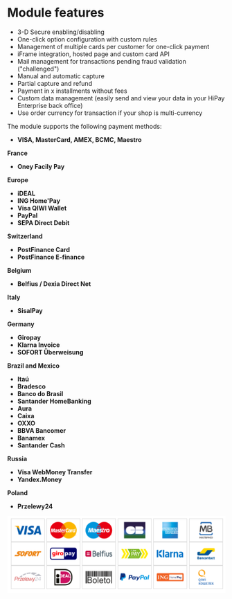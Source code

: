 # Module features

* 3-D Secure enabling/disabling
* One-click option configuration with custom rules
* Management of multiple cards per customer for one-click payment
* iFrame integration, hosted page and custom card API
* Mail management for transactions pending fraud validation ("challenged")
* Manual and automatic capture
* Partial capture and refund
* Payment in x installments without fees
* Custom data management (easily send and view your data in your HiPay Enterprise back office)
* Use order currency for transaction if your shop is multi-currency

The module supports the following payment methods:

 * **VISA, MasterCard, AMEX, BCMC, Maestro**

**France**

 * **Oney Facily Pay**

**Europe**

 * **iDEAL**
 * **ING Home'Pay**
 * **Visa QIWI Wallet**
 * **PayPal**
 * **SEPA Direct Debit**

**Switzerland**

 * **PostFinance Card**
 * **PostFinance E-finance**

**Belgium**

  * **Belfius / Dexia Direct Net**

**Italy**

  * **SisalPay**

**Germany**

 * **Giropay**
 * **Klarna Invoice**
 * **SOFORT Überweisung**

**Brazil and Mexico**

 * **Itaú**
 * **Bradesco**
 * **Banco do Brasil**
 * **Santander HomeBanking**
 * **Aura**
 * **Caixa**
 * **OXXO**
 * **BBVA Bancomer**
 * **Banamex**
 * **Santander Cash**

**Russia**

 * **Visa WebMoney Transfer**
 * **Yandex.Money**

 **Poland**
 * **Przelewy24**

 ![magento connect](images/img-payment-methods.png)


